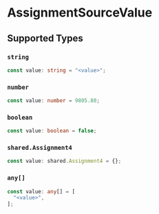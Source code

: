 # AssignmentSourceValue


## Supported Types

### `string`

```typescript
const value: string = "<value>";
```

### `number`

```typescript
const value: number = 9805.80;
```

### `boolean`

```typescript
const value: boolean = false;
```

### `shared.Assignment4`

```typescript
const value: shared.Assignment4 = {};
```

### `any[]`

```typescript
const value: any[] = [
  "<value>",
];
```

